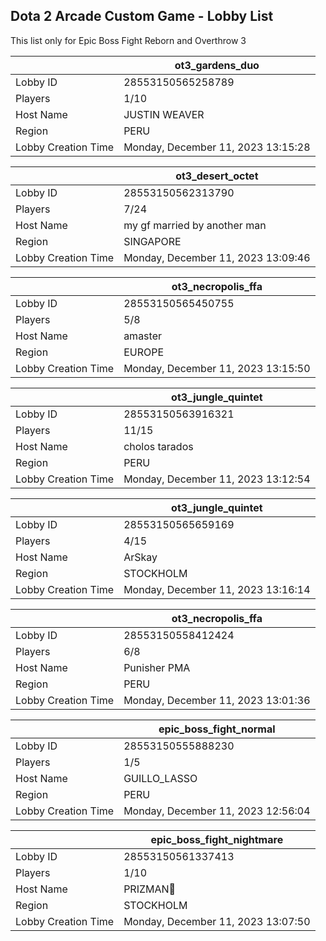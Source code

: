 ## Dota 2 Arcade Custom Game - Lobby List

This list only for Epic Boss Fight Reborn and Overthrow 3

|  | ot3_gardens_duo |
| ------ | ------ |
| Lobby ID | 28553150565258789 |
| Players | 1/10 |
| Host Name | JUSTIN WEAVER |
| Region | PERU |
| Lobby Creation Time | Monday, December 11, 2023 13:15:28 |


|  | ot3_desert_octet |
| ------ | ------ |
| Lobby ID | 28553150562313790 |
| Players | 7/24 |
| Host Name | my gf married by another man |
| Region | SINGAPORE |
| Lobby Creation Time | Monday, December 11, 2023 13:09:46 |


|  | ot3_necropolis_ffa |
| ------ | ------ |
| Lobby ID | 28553150565450755 |
| Players | 5/8 |
| Host Name | amaster |
| Region | EUROPE |
| Lobby Creation Time | Monday, December 11, 2023 13:15:50 |


|  | ot3_jungle_quintet |
| ------ | ------ |
| Lobby ID | 28553150563916321 |
| Players | 11/15 |
| Host Name | cholos tarados |
| Region | PERU |
| Lobby Creation Time | Monday, December 11, 2023 13:12:54 |


|  | ot3_jungle_quintet |
| ------ | ------ |
| Lobby ID | 28553150565659169 |
| Players | 4/15 |
| Host Name | ArSkay |
| Region | STOCKHOLM |
| Lobby Creation Time | Monday, December 11, 2023 13:16:14 |


|  | ot3_necropolis_ffa |
| ------ | ------ |
| Lobby ID | 28553150558412424 |
| Players | 6/8 |
| Host Name | Punisher PMA |
| Region | PERU |
| Lobby Creation Time | Monday, December 11, 2023 13:01:36 |


|  | epic_boss_fight_normal |
| ------ | ------ |
| Lobby ID | 28553150555888230 |
| Players | 1/5 |
| Host Name | GUILLO_LASSO |
| Region | PERU |
| Lobby Creation Time | Monday, December 11, 2023 12:56:04 |


|  | epic_boss_fight_nightmare |
| ------ | ------ |
| Lobby ID | 28553150561337413 |
| Players | 1/10 |
| Host Name | PRIZMAN📿 |
| Region | STOCKHOLM |
| Lobby Creation Time | Monday, December 11, 2023 13:07:50 |


